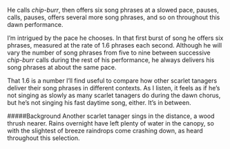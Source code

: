 He  calls _chip-burr_, then offers six song phrases at a slowed pace, pauses, calls, pauses, offers several more song phrases, and so on throughout this dawn performance.

I’m intrigued by the pace he chooses. In that first burst of song he offers six phrases, measured at the rate of 1.6 phrases each second. Although he will vary the number of song phrases from five to nine between successive _chip-burr_ calls during the rest of his performance, he always delivers his song phrases at about the same pace.
 
That 1.6 is a number I’ll find useful to compare how other scarlet tanagers deliver their song phrases in different contexts. As I listen, it feels as if he’s not singing as slowly as many scarlet tanagers do during the dawn chorus, but he’s not singing his fast daytime song, either. It’s in between.

#####Background
Another scarlet tanager sings in the distance, a wood thrush nearer. Rains overnight have left plenty of water in the canopy, so with the slightest of breeze raindrops come crashing down, as heard throughout this selection. 

